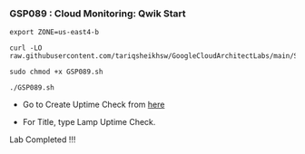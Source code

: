 ### GSP089 :  Cloud Monitoring: Qwik Start 

```
export ZONE=us-east4-b
```

```
curl -LO raw.githubusercontent.com/tariqsheikhsw/GoogleCloudArchitectLabs/main/Solutions/GSP089.sh

sudo chmod +x GSP089.sh

./GSP089.sh
```

- Go to Create Uptime Check from [here](https://console.cloud.google.com/monitoring/uptime/create?)

- For Title, type Lamp Uptime Check.

Lab Completed !!!
